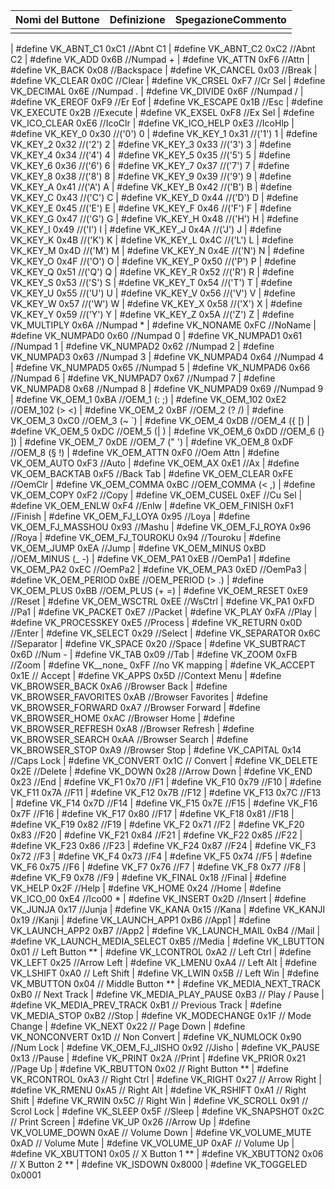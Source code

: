 | Nomi del Buttone  | Definizione   | SpegazioneCommento    |
| ----------------- | ------------- | --------------------- |
|                   |               |                       |


| #define VK_ABNT_C1              0xC1                //Abnt C1
| #define VK_ABNT_C2              0xC2                //Abnt C2
| #define VK_ADD                  0x6B                //Numpad +
| #define VK_ATTN	                0xF6                //Attn
| #define VK_BACK	                0x08                //Backspace
| #define VK_CANCEL	            0x03                //Break
| #define VK_CLEAR	            0x0C                //Clear
| #define VK_CRSEL	            0xF7                //Cr Sel
| #define VK_DECIMAL	            0x6E                //Numpad .
| #define VK_DIVIDE	            0x6F                //Numpad /
| #define VK_EREOF	            0xF9                //Er Eof
| #define VK_ESCAPE	            0x1B                //Esc
| #define VK_EXECUTE	            0x2B                //Execute
| #define VK_EXSEL	            0xF8                //Ex Sel
| #define VK_ICO_CLEAR	        0xE6                //IcoClr
| #define VK_ICO_HELP	            0xE3                //IcoHlp
| #define VK_KEY_0	            0x30                //('0')	0
| #define VK_KEY_1	            0x31                //('1')	1
| #define VK_KEY_2	            0x32                //('2')	2
| #define VK_KEY_3	            0x33                //('3')	3
| #define VK_KEY_4	            0x34                //('4')	4
| #define VK_KEY_5	            0x35                //('5')	5
| #define VK_KEY_6	            0x36                //('6')	6
| #define VK_KEY_7	            0x37                //('7')	7
| #define VK_KEY_8	            0x38                //('8')	8
| #define VK_KEY_9	            0x39                //('9')	9
| #define VK_KEY_A	            0x41                //('A')	A
| #define VK_KEY_B	            0x42                //('B')	B
| #define VK_KEY_C	            0x43                //('C')	C
| #define VK_KEY_D	            0x44                //('D')	D
| #define VK_KEY_E	            0x45                //('E')	E
| #define VK_KEY_F	            0x46                //('F')	F
| #define VK_KEY_G	            0x47                //('G')	G
| #define VK_KEY_H	            0x48                //('H')	H
| #define VK_KEY_I	            0x49                //('I')	I
| #define VK_KEY_J	            0x4A                //('J')	J
| #define VK_KEY_K	            0x4B                //('K')	K
| #define VK_KEY_L	            0x4C                //('L')	L
| #define VK_KEY_M	            0x4D                //('M')	M
| #define VK_KEY_N	            0x4E                //('N')	N
| #define VK_KEY_O	            0x4F                //('O')	O
| #define VK_KEY_P	            0x50                //('P')	P
| #define VK_KEY_Q	            0x51                //('Q')	Q
| #define VK_KEY_R	            0x52                //('R')	R
| #define VK_KEY_S	            0x53                //('S')	S
| #define VK_KEY_T	            0x54                //('T')	T
| #define VK_KEY_U	            0x55                //('U')	U
| #define VK_KEY_V	            0x56                //('V')	V
| #define VK_KEY_W	            0x57                //('W')	W
| #define VK_KEY_X	            0x58                //('X')	X
| #define VK_KEY_Y	            0x59                //('Y')	Y
| #define VK_KEY_Z	            0x5A                //('Z')	Z
| #define VK_MULTIPLY	            0x6A                //Numpad *
| #define VK_NONAME	            0xFC                //NoName
| #define VK_NUMPAD0	            0x60                //Numpad 0
| #define VK_NUMPAD1	            0x61                //Numpad 1
| #define VK_NUMPAD2	            0x62                //Numpad 2
| #define VK_NUMPAD3	            0x63                //Numpad 3
| #define VK_NUMPAD4	            0x64                //Numpad 4
| #define VK_NUMPAD5	            0x65                //Numpad 5
| #define VK_NUMPAD6	            0x66                //Numpad 6
| #define VK_NUMPAD7	            0x67                //Numpad 7
| #define VK_NUMPAD8	            0x68                //Numpad 8
| #define VK_NUMPAD9	            0x69                //Numpad 9
| #define VK_OEM_1	            0xBA                //OEM_1 (: ;)
| #define VK_OEM_102	            0xE2                //OEM_102 (> <)
| #define VK_OEM_2	            0xBF                //OEM_2 (? /)
| #define VK_OEM_3	            0xC0                //OEM_3 (~ `)
| #define VK_OEM_4	            0xDB                //OEM_4 ({ [)
| #define VK_OEM_5	            0xDC                //OEM_5 (| )
| #define VK_OEM_6	            0xDD                //OEM_6 (} ])
| #define VK_OEM_7	            0xDE                //OEM_7 (" ')
| #define VK_OEM_8	            0xDF                //OEM_8 (§ !)
| #define VK_OEM_ATTN	            0xF0                //Oem Attn
| #define VK_OEM_AUTO	            0xF3                //Auto
| #define VK_OEM_AX	            0xE1                //Ax
| #define VK_OEM_BACKTAB          0xF5                //Back Tab
| #define VK_OEM_CLEAR	        0xFE                //OemClr
| #define VK_OEM_COMMA	        0xBC                //OEM_COMMA (< ,)
| #define VK_OEM_COPY	            0xF2                //Copy
| #define VK_OEM_CUSEL	        0xEF                //Cu Sel
| #define VK_OEM_ENLW	            0xF4                //Enlw
| #define VK_OEM_FINISH	        0xF1                //Finish
| #define VK_OEM_FJ_LOYA	        0x95                //Loya
| #define VK_OEM_FJ_MASSHOU	    0x93                //Mashu
| #define VK_OEM_FJ_ROYA	        0x96                //Roya
| #define VK_OEM_FJ_TOUROKU	    0x94                //Touroku
| #define VK_OEM_JUMP	            0xEA                //Jump
| #define VK_OEM_MINUS	        0xBD                //OEM_MINUS (_ -)
| #define VK_OEM_PA1	            0xEB                //OemPa1
| #define VK_OEM_PA2	            0xEC                //OemPa2
| #define VK_OEM_PA3	            0xED                //OemPa3
| #define VK_OEM_PERIOD	        0xBE                //OEM_PERIOD (> .)
| #define VK_OEM_PLUS	            0xBB                //OEM_PLUS (+ =)
| #define VK_OEM_RESET	        0xE9                //Reset
| #define VK_OEM_WSCTRL	        0xEE                //WsCtrl
| #define VK_PA1	                0xFD                //Pa1
| #define VK_PACKET	            0xE7                //Packet
| #define VK_PLAY	                0xFA                //Play
| #define VK_PROCESSKEY	        0xE5                //Process
| #define VK_RETURN	            0x0D                //Enter
| #define VK_SELECT	            0x29                //Select
| #define VK_SEPARATOR	        0x6C                //Separator
| #define VK_SPACE	            0x20                //Space
| #define VK_SUBTRACT	            0x6D                //Num -
| #define VK_TAB	                0x09                //Tab
| #define VK_ZOOM	                0xFB                //Zoom
| #define VK__none_               0xFF               //no VK mapping
| #define VK_ACCEPT	            0x1E                // Accept
| #define VK_APPS	                0x5D                //Context Menu
| #define VK_BROWSER_BACK	        0xA6                //Browser Back
| #define VK_BROWSER_FAVORITES	0xAB                //Browser Favorites
| #define VK_BROWSER_FORWARD	    0xA7                //Browser Forward
| #define VK_BROWSER_HOME	        0xAC                //Browser Home
| #define VK_BROWSER_REFRESH	    0xA8                //Browser Refresh
| #define VK_BROWSER_SEARCH	    0xAA                //Browser Search
| #define VK_BROWSER_STOP	        0xA9                //Browser Stop
| #define VK_CAPITAL	            0x14                //Caps Lock
| #define VK_CONVERT	            0x1C                // Convert
| #define VK_DELETE	            0x2E                //Delete
| #define VK_DOWN	                0x28                //Arrow Down
| #define VK_END	                0x23                //End
| #define VK_F1	                0x70                //F1
| #define VK_F10	                0x79                //F10
| #define VK_F11	                0x7A                //F11
| #define VK_F12	                0x7B                //F12
| #define VK_F13	                0x7C                //F13
| #define VK_F14	                0x7D                //F14
| #define VK_F15	                0x7E                //F15
| #define VK_F16	                0x7F                //F16
| #define VK_F17	                0x80                //F17
| #define VK_F18	                0x81                //F18
| #define VK_F19	                0x82                //F19
| #define VK_F2	                0x71                //F2
| #define VK_F20	                0x83                //F20
| #define VK_F21	                0x84                //F21
| #define VK_F22	                0x85                //F22
| #define VK_F23	                0x86                //F23
| #define VK_F24	                0x87                //F24
| #define VK_F3	                0x72                //F3
| #define VK_F4	                0x73                //F4
| #define VK_F5	                0x74                //F5
| #define VK_F6	                0x75                //F6
| #define VK_F7	                0x76                //F7
| #define VK_F8	                0x77                //F8
| #define VK_F9	                0x78                //F9
| #define VK_FINAL	            0x18                //Final
| #define VK_HELP	                0x2F                //Help
| #define VK_HOME	                0x24                //Home
| #define VK_ICO_00	            0xE4                //Ico00 *
| #define VK_INSERT	            0x2D                //Insert
| #define VK_JUNJA	            0x17                //Junja
| #define VK_KANA	                0x15                //Kana
| #define VK_KANJI	            0x19                //Kanji
| #define VK_LAUNCH_APP1	        0xB6                //App1
| #define VK_LAUNCH_APP2	        0xB7                //App2
| #define VK_LAUNCH_MAIL	        0xB4                //Mail
| #define VK_LAUNCH_MEDIA_SELECT	0xB5                //Media
| #define VK_LBUTTON	            0x01                // Left Button **
| #define VK_LCONTROL	            0xA2                // Left Ctrl
| #define VK_LEFT	                0x25                //Arrow Left
| #define VK_LMENU	            0xA4                // Left Alt
| #define VK_LSHIFT	            0xA0                // Left Shift
| #define VK_LWIN	                0x5B                // Left Win
| #define VK_MBUTTON	            0x04                // Middle Button **
| #define VK_MEDIA_NEXT_TRACK	    0xB0                // Next Track
| #define VK_MEDIA_PLAY_PAUSE	    0xB3                // Play / Pause
| #define VK_MEDIA_PREV_TRACK	    0xB1                // Previous Track
| #define VK_MEDIA_STOP	        0xB2                //Stop
| #define VK_MODECHANGE	        0x1F                // Mode Change
| #define VK_NEXT	                0x22                // Page Down
| #define VK_NONCONVERT	        0x1D                // Non Convert
| #define VK_NUMLOCK	            0x90                //Num Lock
| #define VK_OEM_FJ_JISHO	        0x92                //Jisho
| #define VK_PAUSE	            0x13                //Pause
| #define VK_PRINT	            0x2A                //Print
| #define VK_PRIOR	            0x21                //Page Up
| #define VK_RBUTTON	            0x02                // Right Button **
| #define VK_RCONTROL	            0xA3                // Right Ctrl
| #define VK_RIGHT	            0x27                // Arrow Right
| #define VK_RMENU	            0xA5                // Right Alt
| #define VK_RSHIFT	            0xA1                // Right Shift
| #define VK_RWIN	                0x5C                // Right Win
| #define VK_SCROLL	            0x91                // Scrol Lock
| #define VK_SLEEP	            0x5F                //Sleep
| #define VK_SNAPSHOT	            0x2C                // Print Screen
| #define VK_UP	                0x26                //Arrow Up
| #define VK_VOLUME_DOWN	        0xAE                // Volume Down
| #define VK_VOLUME_MUTE	        0xAD                // Volume Mute
| #define VK_VOLUME_UP	        0xAF                // Volume Up
| #define VK_XBUTTON1	            0x05                // X Button 1 **
| #define VK_XBUTTON2	            0x06                // X Button 2 **
| #define VK_ISDOWN               0x8000
| #define VK_TOGGELED             0x0001